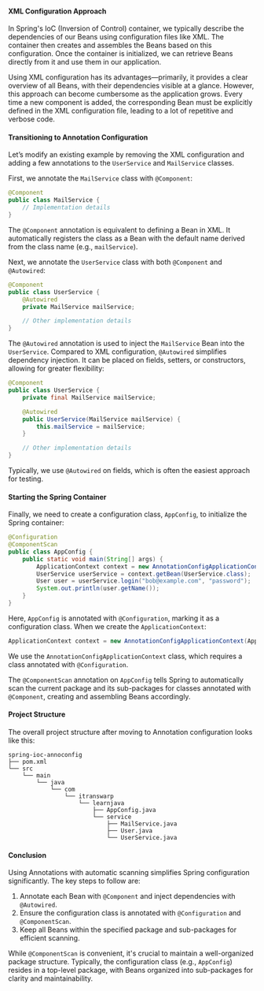 #### XML Configuration Approach

In Spring's IoC (Inversion of Control) container, we typically describe the dependencies of our Beans using configuration files like XML. The container then creates and assembles the Beans based on this configuration. Once the container is initialized, we can retrieve Beans directly from it and use them in our application.

Using XML configuration has its advantages—primarily, it provides a clear overview of all Beans, with their dependencies visible at a glance. However, this approach can become cumbersome as the application grows. Every time a new component is added, the corresponding Bean must be explicitly defined in the XML configuration file, leading to a lot of repetitive and verbose code.

#### Transitioning to Annotation Configuration

Let’s modify an existing example by removing the XML configuration and adding a few annotations to the `UserService` and `MailService` classes.

First, we annotate the `MailService` class with `@Component`:

```java
@Component
public class MailService {
    // Implementation details
}
```

The `@Component` annotation is equivalent to defining a Bean in XML. It automatically registers the class as a Bean with the default name derived from the class name (e.g., `mailService`).

Next, we annotate the `UserService` class with both `@Component` and `@Autowired`:

```java
@Component
public class UserService {
    @Autowired
    private MailService mailService;

    // Other implementation details
}
```

The `@Autowired` annotation is used to inject the `MailService` Bean into the `UserService`. Compared to XML configuration, `@Autowired` simplifies dependency injection. It can be placed on fields, setters, or constructors, allowing for greater flexibility:

```java
@Component
public class UserService {
    private final MailService mailService;

    @Autowired
    public UserService(MailService mailService) {
        this.mailService = mailService;
    }

    // Other implementation details
}
```

Typically, we use `@Autowired` on fields, which is often the easiest approach for testing.

#### Starting the Spring Container

Finally, we need to create a configuration class, `AppConfig`, to initialize the Spring container:

```java
@Configuration
@ComponentScan
public class AppConfig {
    public static void main(String[] args) {
        ApplicationContext context = new AnnotationConfigApplicationContext(AppConfig.class);
        UserService userService = context.getBean(UserService.class);
        User user = userService.login("bob@example.com", "password");
        System.out.println(user.getName());
    }
}
```

Here, `AppConfig` is annotated with `@Configuration`, marking it as a configuration class. When we create the `ApplicationContext`:

```java
ApplicationContext context = new AnnotationConfigApplicationContext(AppConfig.class);
```

We use the `AnnotationConfigApplicationContext` class, which requires a class annotated with `@Configuration`.

The `@ComponentScan` annotation on `AppConfig` tells Spring to automatically scan the current package and its sub-packages for classes annotated with `@Component`, creating and assembling Beans accordingly.

#### Project Structure

The overall project structure after moving to Annotation configuration looks like this:

```
spring-ioc-annoconfig
├── pom.xml
└── src
    └── main
        └── java
            └── com
                └── itranswarp
                    └── learnjava
                        ├── AppConfig.java
                        └── service
                            ├── MailService.java
                            ├── User.java
                            └── UserService.java
```

#### Conclusion

Using Annotations with automatic scanning simplifies Spring configuration significantly. The key steps to follow are:

1. Annotate each Bean with `@Component` and inject dependencies with `@Autowired`.
2. Ensure the configuration class is annotated with `@Configuration` and `@ComponentScan`.
3. Keep all Beans within the specified package and sub-packages for efficient scanning.

While `@ComponentScan` is convenient, it's crucial to maintain a well-organized package structure. Typically, the configuration class (e.g., `AppConfig`) resides in a top-level package, with Beans organized into sub-packages for clarity and maintainability.